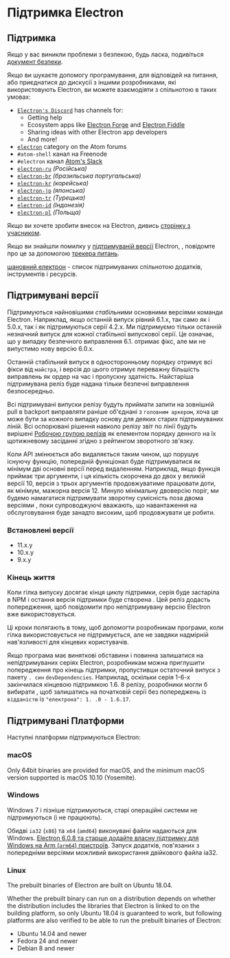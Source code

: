 # Підтримка Electron

## Підтримка

Якщо у вас виникли проблеми з безпекою, будь ласка, подивіться [документ безпеки](https://github.com/electron/electron/tree/master/SECURITY.md).

Якщо ви шукаєте допомогу програмування, для відповідей на питання, або приєднатися до дискусії з іншими розробниками, які використовують Electron, ви можете взаємодіяти з спільнотою в таких умовах:

- [`Electron's Discord`](https://discord.com/invite/electron) has channels for:
  - Getting help
  - Ecosystem apps like [Electron Forge](https://github.com/electron-userland/electron-forge) and [Electron Fiddle](https://github.com/electron/fiddle)
  - Sharing ideas with other Electron app developers
  - And more!
- [`electron`](https://discuss.atom.io/c/electron) category on the Atom forums
- `#atom-shell` канал на Freenode
- `#electron` канал [Atom's Slack](https://discuss.atom.io/t/join-us-on-slack/16638?source_topic_id=25406)
- [`electron-ru`](https://telegram.me/electron_ru) *(Російська)*
- [`electron-br`](https://electron-br.slack.com) *(бразильська португальська)*
- [`electron-kr`](https://electron-kr.github.io/electron-kr) *(корейська)*
- [`electron-jp`](https://electron-jp.slack.com) *(японська)*
- [`electron-tr`](https://electron-tr.herokuapp.com) *(Турецька)*
- [`electron-id`](https://electron-id.slack.com) *(Індонезія)*
- [`electron-pl`](https://electronpl.github.io) *(Польща)*

Якщо ви хочете зробити внесок на Electron, дивись [сторінку з учасником](https://github.com/electron/electron/blob/master/CONTRIBUTING.md).

Якщо ви знайшли помилку у [підтримуваній версії](#supported-versions) Electron, , повідомте про це за допомогою [трекера питань](../development/issues.md).

[шановний електрон](https://github.com/sindresorhus/awesome-electron) - список підтримуваних спільнотою додатків, інструментів і ресурсів.

## Підтримувані версії

Підтримуються найновішими *стабільними* основними версіями команди Electron. Наприклад, якщо останній випуск рівний 6.1.x, так само як і 5.0.x, так і як підтримуються серії 4.2.x.  Ми підтримуємо тільки останній незначний випуск для кожної стабільної випускової серії.  Це означає, що у випадку безпечного виправлення 6.1. отримає фікс, але ми не випустимо нову версію 6.0.x.

Останній стабільний випуск в односторонньому порядку отримує всі фікси від `майстра`, і версія до цього отримує переважну більшість виправлень як ордер на час і пропускну здатність. Найстаріша підтримувана реліз буде надана тільки безпечні виправлення безпосередньо.

Всі підтримувані випуски релізу будуть приймати запити на зовнішній pull в backport виправляти раніше об'єднані з `головним аркером`, хоча це може бути за кожного випадку основу для деяких старих підтримуваних ліній. Всі оспорювані рішення навколо релізу звіт по лінії будуть вирішені [Робочою групою релізів](https://github.com/electron/governance/tree/master/wg-releases) як елементом порядку денного на їх щотижневому засіданні згідно з рейтингом зворотного зв'язку.

Коли API змінюється або видаляється таким чином, що порушує існуючу функцію, попередній функціонал буде підтримуватися як мінімум дві основні версії перед видаленням. Наприклад, якщо функція приймає три аргументи, і ця кількість скорочена до двох у великій версії 10, версія з трьох аргументів продовжуватиме працювати доти, як мінімум, мажорна версія 12. Минуло мінімальну двоверсію поріг, ми будемо намагатися підтримувати зворотну сумісність поза двома версіями , поки супроводжуючі вважають, що навантаження на обслуговування буде занадто високим, щоб продовжувати це робити.

### Встановлені версії

- 11.x.y
- 10.x.y
- 9.x.y

### Кінець життя

Коли гілка випуску досягає кінця циклу підтримки, серія буде застаріла в NPM і остання версія підтримки буде створена . Цей реліз додасть попередження, щоб повідомити про непідтримувану версію Electron вже використовується.

Ці кроки полягають в тому, щоб допомогти розробникам програми, коли гілка використовується не підтримується, але не завдяки надмірній нав'язливості для кінцевих користувачів.

Якщо програма має виняткові обставини і повинна залишатися на непідтримуваних серіях Electron, розробникам можна приглушити попередження про кінець підтримки, пропустивши остаточний випуск з пакету `. син` `devDependencies`. Наприклад, оскільки серія 1-6-х закінчилася кінцевою підтримкою 1.6. 8 релізу, розробники могли б вибирати , щоб залишатись на початковій серії без попереджень із `відданістю` із `"електрона": 1. .0 - 1.6.17`.

## Підтримувані Платформи

Наступні платформи підтримуються Electron:

### macOS

Only 64bit binaries are provided for macOS, and the minimum macOS version supported is macOS 10.10 (Yosemite).

### Windows

Windows 7 і пізніше підтримуються, старі операційні системи не підтримуються (і не працюють).

Обидві `ia32` (`x86`) та `x64` (`amd64`) виконувані файли надаються для Windows. [Electron 6.0.8 та старше додайте власну підтримку для Windows на Arm (`arm64`) пристроїв](windows-arm.md). Запуск додатків, пов'язаних з попередніми версіями можливий використання двійкового файла ia32.

### Linux

The prebuilt binaries of Electron are built on Ubuntu 18.04.

Whether the prebuilt binary can run on a distribution depends on whether the distribution includes the libraries that Electron is linked to on the building platform, so only Ubuntu 18.04 is guaranteed to work, but following platforms are also verified to be able to run the prebuilt binaries of Electron:

* Ubuntu 14.04 and newer
* Fedora 24 and newer
* Debian 8 and newer
